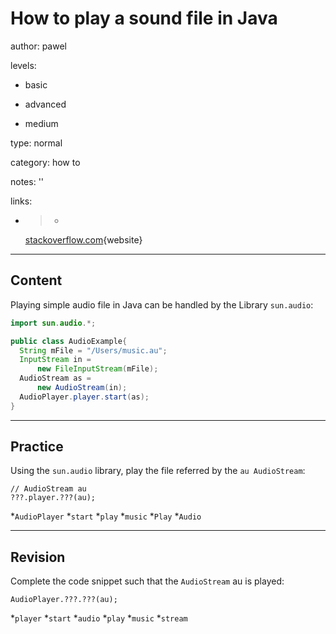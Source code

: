 # How to play a sound file in Java
author: pawel

levels:

  - basic

  - advanced

  - medium

type: normal

category: how to

notes: ''

links:

  - >-
    [stackoverflow.com](http://stackoverflow.com/questions/22031701/sun-audio-player-and-sound-i-o){website}

---
## Content

Playing simple audio file in Java can be handled by the Library `sun.audio`:

```java
import sun.audio.*;

public class AudioExample{
  String mFile = "/Users/music.au";
  InputStream in = 
      new FileInputStream(mFile);
  AudioStream as = 
      new AudioStream(in);
  AudioPlayer.player.start(as);
}
```

---
## Practice

Using the `sun.audio` library,  play the file referred by the `au AudioStream`:
```
// AudioStream au
???.player.???(au);
```
*`AudioPlayer` 
*`start` 
*`play` 
*`music` 
*`Play` 
*`Audio`

---
## Revision

Complete the code snippet such that the `AudioStream` au is played:
```
AudioPlayer.???.???(au);
```
*`player`
*`start`
*`audio`
*`play`
*`music`
*`stream`